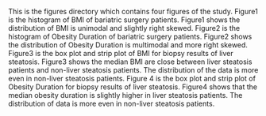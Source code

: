 This is the figures directory which contains four figures of the study. Figure1 is the histogram of BMI of bariatric surgery patients. Figure1 shows the distribution of BMI is unimodal and slightly right skewed. Figure2 is the histogram of Obesity Duration of bariatric surgery patients. Figure2 shows the distribution of Obesity Duration is multimodal and more right skewed. Figure3 is the box plot and strip plot of BMI for biopsy results of liver steatosis. Figure3 shows the median BMI are close between liver steatosis patients and non-liver steatosis patients. The distribution of the data is more even in non-liver steatosis patients. Figure 4 is the box plot and strip plot of Obesity Duration for biopsy results of liver steatosis. Figure4 shows that the median obesity duration is slightly higher in liver steatosis patients. The distribution of data is more even in non-liver steatosis patients.
